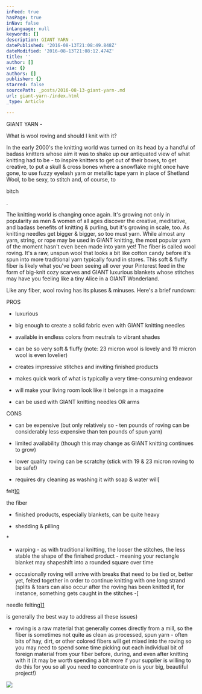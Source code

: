 ```yaml
---
inFeed: true
hasPage: true
inNav: false
inLanguage: null
keywords: []
description: GIANT YARN -
datePublished: '2016-08-13T21:08:49.848Z'
dateModified: '2016-08-13T21:08:12.474Z'
title: ''
author: []
via: {}
authors: []
publisher: {}
starred: false
sourcePath: _posts/2016-08-13-giant-yarn-.md
url: giant-yarn-/index.html
_type: Article

---
```

GIANT YARN -

What is wool roving and should I knit with it?

In the early 2000's the knitting world was turned on its head by a handful of badass knitters whose aim it was to shake up our antiquated view of what knitting had to be - to inspire knitters to get out of their boxes, to get creative, to put a skull & cross bones where a snowflake might once have gone, to use fuzzy eyelash yarn or metallic tape yarn in place of Shetland Wool, to be sexy, to stitch and, of course, to

bitch

.

The knitting world is changing once again. It's growing not only in popularity as men & women of all ages discover the creative, meditative, and badass benefits of knitting & purling, but it's growing in scale, too. As knitting needles get bigger & bigger, so too must yarn. While almost any yarn, string, or rope may be used in GIANT knitting, the most popular yarn of the moment hasn't even been made into yarn yet! The fiber is called wool roving. It's a raw, unspun wool that looks a bit like cotton candy before it's spun into more traditional yarn typically found in stores. This soft & fluffy fiber is likely what you've been seeing all over your Pinterest feed in the form of big-knit cozy scarves and GIANT luxurious blankets whose stitches may have you feeling like a tiny Alice in a GIANT Wonderland. 

Like any fiber, wool roving has its pluses & minuses. Here's a brief rundown:

PROS

* luxurious

* big enough to create a solid fabric even with GIANT knitting needles 

* available in endless colors from neutrals to vibrant shades

* can be so very soft & fluffy (note: 23 micron wool is lovely and 19 micron wool is even lovelier)

* creates impressive stitches and inviting finished products

* makes quick work of what is typically a very time-consuming endeavor

* will make your living room look like it belongs in a magazine

* can be used with GIANT knitting needles OR arms

CONS

* can be expensive (but only relatively so - ten pounds of roving can be considerably less expensive than ten pounds of spun yarn)

* limited availability (though this may change as GIANT knitting continues to grow)

* lower quality roving can be scratchy (stick with 19 & 23 micron roving to be safe!)

* requires dry cleaning as washing it with soap & water will[

felt][0]

the fiber

* finished products, especially blankets, can be quite heavy

* shedding & pilling

\*

* warping - as with traditional knitting, the looser the stitches, the less stable the shape of the finished product - meaning your rectangle blanket may shapeshift into a rounded square over time

* occasionally roving will arrive with breaks that need to be tied or, better yet, felted together in order to continue knitting with one long strand  (splits & tears can also occur after the roving has been knitted if, for instance, something gets caught in the stitches -[

needle felting][1]

is generally the best way to address all these issues)

* roving is a raw material that generally comes directly from a mill, so the fiber is sometimes not quite as clean as processed, spun yarn - often bits of hay, dirt, or other colored fibers will get mixed into the roving so you may need to spend some time picking out each individual bit of foreign material from your fiber before, during, and even after knitting with it (it may be worth spending a bit more if your supplier is willing to do this for you so all you need to concentrate on is your big, beautiful project!)

![](https://the-grid-user-content.s3-us-west-2.amazonaws.com/ce2fe25a-ee5c-4dae-bc55-bbba53e328c1.jpg)

  


[0]: http://www.tricksyknitter.com/why-wool-felts-and-how-to-felt-your-knitting-on-purpose/
[1]: http://www.wistyria.com/pb/wp_ed029ed5/wp_ed029ed5.html